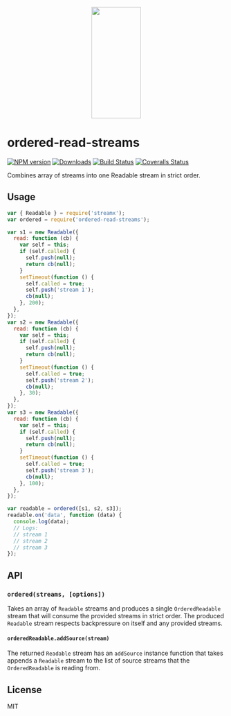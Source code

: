 <p align="center">
  <a href="https://gulpjs.com">
    <img height="257" width="114" src="https://raw.githubusercontent.com/gulpjs/artwork/master/gulp-2x.png">
  </a>
</p>

# ordered-read-streams

[![NPM version][npm-image]][npm-url] [![Downloads][downloads-image]][npm-url] [![Build Status][ci-image]][ci-url] [![Coveralls Status][coveralls-image]][coveralls-url]

Combines array of streams into one Readable stream in strict order.

## Usage

```js
var { Readable } = require('streamx');
var ordered = require('ordered-read-streams');

var s1 = new Readable({
  read: function (cb) {
    var self = this;
    if (self.called) {
      self.push(null);
      return cb(null);
    }
    setTimeout(function () {
      self.called = true;
      self.push('stream 1');
      cb(null);
    }, 200);
  },
});
var s2 = new Readable({
  read: function (cb) {
    var self = this;
    if (self.called) {
      self.push(null);
      return cb(null);
    }
    setTimeout(function () {
      self.called = true;
      self.push('stream 2');
      cb(null);
    }, 30);
  },
});
var s3 = new Readable({
  read: function (cb) {
    var self = this;
    if (self.called) {
      self.push(null);
      return cb(null);
    }
    setTimeout(function () {
      self.called = true;
      self.push('stream 3');
      cb(null);
    }, 100);
  },
});

var readable = ordered([s1, s2, s3]);
readable.on('data', function (data) {
  console.log(data);
  // Logs:
  // stream 1
  // stream 2
  // stream 3
});
```

## API

### `ordered(streams, [options])`

Takes an array of `Readable` streams and produces a single `OrderedReadable` stream that will consume the provided streams in strict order. The produced `Readable` stream respects backpressure on itself and any provided streams.

#### `orderedReadable.addSource(stream)`

The returned `Readable` stream has an `addSource` instance function that takes appends a `Readable` stream to the list of source streams that the `OrderedReadable` is reading from.

## License

MIT

<!-- prettier-ignore-start -->
[downloads-image]: https://img.shields.io/npm/dm/ordered-read-streams.svg?style=flat-square
[npm-url]: https://www.npmjs.com/package/ordered-read-streams
[npm-image]: https://img.shields.io/npm/v/ordered-read-streams.svg?style=flat-square

[ci-url]: https://github.com/gulpjs/ordered-read-streams/actions?query=workflow:dev
[ci-image]: https://img.shields.io/github/workflow/status/gulpjs/ordered-read-streams/dev?style=flat-square

[coveralls-url]: https://coveralls.io/r/gulpjs/ordered-read-streams
[coveralls-image]: https://img.shields.io/coveralls/gulpjs/ordered-read-streams/master.svg?style=flat-square
<!-- prettier-ignore-end -->
